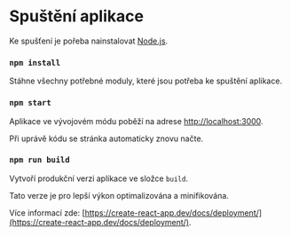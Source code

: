 # Spuštění aplikace

Ke spušťení je pořeba nainstalovat [Node.js](https://nodejs.org/en/).

### `npm install`

Stáhne všechny potřebné moduly, které jsou potřeba ke spuštění aplikace.

### `npm start`

Aplikace ve vývojovém módu poběží na adrese [http://localhost:3000](http://localhost:3000).

Při uprávě kódu se stránka automaticky znovu načte.

### `npm run build`

Vytvoří produkční verzi aplikace ve složce `build`.

Tato verze je pro lepší výkon optimalizována a minifikována. 

Více informací zde: [https://create-react-app.dev/docs/deployment/](https://create-react-app.dev/docs/deployment/).
